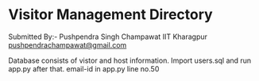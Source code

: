 # Visitor Management Directory

Submitted By:- Pushpendra Singh Champawat
              IIT Kharagpur
              pushpendrachampawat@gmail.com

Database consists of vistor and host information.
Import users.sql and run app.py after that.
email-id in app.py line no.50



 

